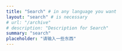 ```yaml
---
title: "Search" # in any language you want
layout: "search" # is necessary
# url: "/archive"
# description: "Description for Search"
summary: "search"
placeholder: "请输入一些东西"
---
```

